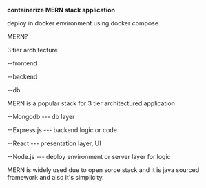 **containerize MERN stack application**

deploy in docker environment using docker compose

MERN?

3 tier architecture

--frontend

--backend

--db

MERN is a popular stack for 3 tier architectured application

--Mongodb --- db layer

--Express.js --- backend logic or code

--React --- presentation layer, UI

--Node.js --- deploy environment or server layer for logic

MERN is widely used due to open sorce stack and it is java sourced framework and also it's simplicity.
